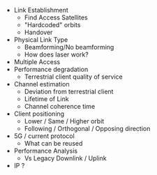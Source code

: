 - Link Establishment
	- Find Access Satellites
	- "Hardcoded" orbits
	- Handover
- Physical Link Type
	- Beamforming/No beamforming
	- How does laser work?
- Multiple Access
- Performance degradation
	- Terrestrial client quality of service  
- Channel estimation
	- Deviation from terrestrial client
	- Lifetime of Link
	- Channel coherence time
- Client positioning
	- Lower / Same / Higher orbit
	- Following / Orthogonal / Opposing direction
- 5G / current protocol
	- What can be reused
- Performance Analysis
	- Vs Legacy Downlink / Uplink
- IP ?